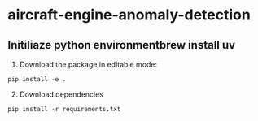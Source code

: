 # aircraft-engine-anomaly-detection



## Initiliaze python environmentbrew install uv
1. Download the package in editable mode:
```
pip install -e .
```

2. Download dependencies
```
pip install -r requirements.txt
```